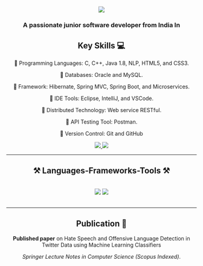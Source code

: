 
<h1 align="center">
    <img src="https://readme-typing-svg.herokuapp.com/?font=Righteous&size=35&center=true&vCenter=true&width=500&height=70&duration=4000&lines=Hi+There!+👋;+I'm+Seyed+Muzaffar!;" />
</h1>

<h3 align="center">A passionate junior software developer from India In</h3>

<div align="center">
  
## Key Skills 💻

🌱 Programming Languages: C, C++, Java 1.8, NLP, HTML5, and CSS3.

🌱 Databases: Oracle and MySQL.

🌱 Framework: Hibernate, Spring MVC, Spring Boot, and Microservices.

🌱 IDE Tools: Eclipse, IntelliJ, and VSCode.

🌱 Distributed Technology: Web service RESTful.

🌱 API Testing Tool: Postman.

🌱 Version Control: Git and GitHub

<div align="center"> 
  <a href="mailto:muzaffarseyed9@gmail.com">
    <img src="https://img.shields.io/badge/Gmail-333333?style=for-the-badge&logo=gmail&logoColor=red" rel="noopener noreferrer"/>
  </a>
  <a href="https://linkedin.com/in/iammseyed" target="_blank">
    <img src="https://img.shields.io/badge/LinkedIn-0077B5?style=for-the-badge&logo=linkedin&logoColor=white" target="_blank" rel="noopener noreferrer"/>
  </a>
 
</div>

 <hr/>
<h2 align="center">⚒️ Languages-Frameworks-Tools ⚒️</h2>
<br/>
<div align="center">
    <img src="https://skillicons.dev/icons?i=java,spring,c,cpp,mysql,bootstrap,html,css,vscode,github,git" />
    <img src="https://skillicons.dev/icons?i=eclipse,idea,vscode,postman" /><br>
</div>

<br/>
<hr/>

## Publication 📑

**Published paper** on Hate Speech and Offensive Language Detection in Twitter Data using Machine Learning Classifiers

_Springer Lecture Notes in Computer Science (Scopus Indexed)_.
